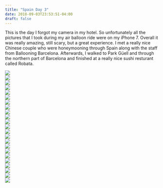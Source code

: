 ```yaml
---
title: "Spain Day 3"
date: 2018-09-03T23:53:51-04:00
draft: false
---
```

<link href="/styles/common.css" rel="stylesheet">

<div class="content-shadow-container center-title-container">
    <p>This is the day I forgot my camera in my hotel. So unfortunately all the pictures that I took during my air balloon ride were on my iPhone 7. Overall it was really amazing, still scary, but a great experience. I met a really nice Chinese couple who were honeymooning through Spain along with the staff from Ballooning Barcelona. Afterwards, I walked to Park Güell and through the northern part of Barcelona and finished at a really nice sushi resturant called Robata.</p>
</div>

<div class="content-shadow-container">
    <a href="https://imagizer.imageshack.com/v2/640x480q90/922/EwzHgv.jpg" target="_blank">
        <img src="https://imagizer.imageshack.com/v2/640x480q90/922/EwzHgv.jpg"/>
    </a>
</div>

<div class="content-shadow-container">
    <a href="https://imagizer.imageshack.com/v2/640x480q90/922/bWz8qH.jpg" target="_blank">
        <img src="https://imagizer.imageshack.com/v2/640x480q90/922/bWz8qH.jpg"/>
    </a>
</div>

<div class="content-shadow-container">
    <a href="https://imagizer.imageshack.com/v2/640x480q90/924/UNsi0F.jpg" target="_blank">
        <img src="https://imagizer.imageshack.com/v2/640x480q90/924/UNsi0F.jpg"/>
    </a>
</div>

<div class="content-shadow-container">
    <a href="https://imagizer.imageshack.com/v2/640x480q90/923/Kw7L7X.jpg" target="_blank">
        <img src="https://imagizer.imageshack.com/v2/640x480q90/923/Kw7L7X.jpg"/>
    </a>
</div>

<div class="content-shadow-container">
    <a href="https://imagizer.imageshack.com/v2/640x480q90/922/a7E4iw.jpg" target="_blank">
        <img src="https://imagizer.imageshack.com/v2/640x480q90/922/a7E4iw.jpg"/>
    </a>
</div>

<div class="content-shadow-container">
    <a href="https://imagizer.imageshack.com/v2/640x480q90/923/XI3WXf.jpg" target="_blank">
        <img src="https://imagizer.imageshack.com/v2/640x480q90/923/XI3WXf.jpg"/>
    </a>
</div>

<div class="content-shadow-container">
    <a href="https://imagizer.imageshack.com/v2/640x480q90/924/F1q2rJ.jpg" target="_blank">
        <img src="https://imagizer.imageshack.com/v2/640x480q90/924/F1q2rJ.jpg"/>
    </a>
</div>

<div class="content-shadow-container">
    <a href="https://imagizer.imageshack.com/v2/640x480q90/921/QI7h9A.jpg" target="_blank">
        <img src="https://imagizer.imageshack.com/v2/640x480q90/921/QI7h9A.jpg"/>
    </a>
</div>

<div class="content-long-shadow-container">
    <a href="https://imagizer.imageshack.com/v2/640x480q90/922/WLGKHg.jpg" target="_blank">
        <img src="https://imagizer.imageshack.com/v2/640x480q90/922/WLGKHg.jpg"/>
    </a>
</div>

<div class="content-shadow-container">
    <a href="https://imagizer.imageshack.com/v2/640x480q90/923/HHSXMg.jpg" target="_blank">
        <img src="https://imagizer.imageshack.com/v2/640x480q90/923/HHSXMg.jpg"/>
    </a>
</div>

<div class="content-shadow-container">
    <a href="https://imagizer.imageshack.com/v2/640x480q90/921/xerJBR.jpg" target="_blank">
        <img src="https://imagizer.imageshack.com/v2/640x480q90/921/xerJBR.jpg"/>
    </a>
</div>

<div class="content-long-shadow-container">
    <a href="https://imagizer.imageshack.com/v2/640x480q90/921/BLOhwy.jpg" target="_blank">
        <img src="https://imagizer.imageshack.com/v2/640x480q90/921/BLOhwy.jpg"/>
    </a>
</div>

<div class="content-shadow-container">
    <a href="https://imagizer.imageshack.com/v2/640x480q90/921/PVbvYz.jpg" target="_blank">
        <img src="https://imagizer.imageshack.com/v2/640x480q90/921/PVbvYz.jpg"/>
    </a>
</div>

<div class="content-shadow-container">
    <a href="https://imagizer.imageshack.com/v2/640x480q90/921/vTXuqt.jpg" target="_blank">
        <img src="https://imagizer.imageshack.com/v2/640x480q90/921/vTXuqt.jpg"/>
    </a>
</div>

<div class="content-long-shadow-container">
    <a href="https://imagizer.imageshack.com/v2/640x480q90/922/606sTK.jpg" target="_blank">
        <img src="https://imagizer.imageshack.com/v2/640x480q90/922/606sTK.jpg"/>
    </a>
</div>

<div class="content-shadow-container">
    <a href="https://imagizer.imageshack.com/v2/640x480q90/923/LAT6KW.jpg" target="_blank">
        <img src="https://imagizer.imageshack.com/v2/640x480q90/923/LAT6KW.jpg"/>
    </a>
</div>

<div class="content-shadow-container">
    <a href="https://imagizer.imageshack.com/v2/640x480q90/923/wJEwAm.jpg" target="_blank">
        <img src="https://imagizer.imageshack.com/v2/640x480q90/923/wJEwAm.jpg"/>
    </a>
</div>

<div class="content-shadow-container">
    <a href="https://imagizer.imageshack.com/v2/640x480q90/924/W187xY.jpg" target="_blank">
        <img src="https://imagizer.imageshack.com/v2/640x480q90/924/W187xY.jpg"/>
    </a>
</div>

<div class="content-long-shadow-container">
    <a href="https://imagizer.imageshack.com/v2/640x480q90/922/A107UJ.jpg" target="_blank">
        <img src="https://imagizer.imageshack.com/v2/640x480q90/922/A107UJ.jpg"/>
    </a>
</div>

<div class="content-shadow-container">
    <a href="https://imagizer.imageshack.com/v2/640x480q90/921/Fs0NlI.jpg" target="_blank">
        <img src="https://imagizer.imageshack.com/v2/640x480q90/921/Fs0NlI.jpg"/>
    </a>
</div>

<div class="content-long-shadow-container">
    <a href="https://imagizer.imageshack.com/v2/640x480q90/922/CIq43W.jpg" target="_blank">
        <img src="https://imagizer.imageshack.com/v2/640x480q90/922/CIq43W.jpg"/>
    </a>
</div>

<div class="content-shadow-container">
    <a href="https://imagizer.imageshack.com/v2/640x480q90/921/zoJnRi.jpg" target="_blank">
        <img src="https://imagizer.imageshack.com/v2/640x480q90/921/zoJnRi.jpg"/>
    </a>
</div>

<div class="content-shadow-container">
    <a href="https://imagizer.imageshack.com/v2/640x480q90/924/PGiZWH.jpg" target="_blank">
        <img src="https://imagizer.imageshack.com/v2/640x480q90/924/PGiZWH.jpg"/>
    </a>
</div>